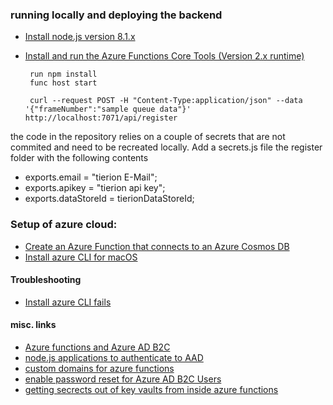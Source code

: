 ### running locally and deploying the backend
- [Install node.js version 8.1.x](https://nodejs.org/en/download/)
- [Install and run the Azure Functions Core Tools (Version 2.x runtime)](https://docs.microsoft.com/en-us/azure/azure-functions/functions-run-local)


       run npm install
       func host start

       curl --request POST -H "Content-Type:application/json" --data '{"frameNumber":"sample queue data"}' http://localhost:7071/api/register

the code in the repository relies on a couple of secrets that are not commited and need to be recreated locally.
Add a secrets.js file the register folder with the following contents

- exports.email = "tierion E-Mail";
- exports.apikey = "tierion api key";
- exports.dataStoreId = tierionDataStoreId;


### Setup of azure cloud:
- [Create an Azure Function that connects to an Azure Cosmos DB](https://docs.microsoft.com/en-us/azure/azure-functions/scripts/functions-cli-create-function-app-connect-to-cosmos-db)
- [Install azure CLI for macOS](https://docs.microsoft.com/en-us/cli/azure/install-azure-cli-macos?view=azure-cli-latest)

#### Troubleshooting
- [Install azure CLI fails](https://github.com/Homebrew/homebrew-core/issues/19286)


#### misc. links
- [Azure functions and Azure AD B2C](https://blogs.msdn.microsoft.com/hmahrt/2017/03/07/azure-active-directory-b2c-and-azure-functions/)
- [node.js applications to authenticate to AAD](https://github.com/AzureAD/azure-activedirectory-library-for-nodejs)
- [custom domains for azure functions](https://docs.microsoft.com/en-us/azure/azure-functions/scripts/functions-cli-configure-custom-domain)
- [enable password reset for Azure AD B2C Users](https://docs.microsoft.com/en-us/azure/active-directory-b2c/active-directory-b2c-reference-sspr)
- [getting secrects out of key vaults from inside azure functions](https://medium.com/statuscode/getting-key-vault-secrets-in-azure-functions-37620fd20a0b)
